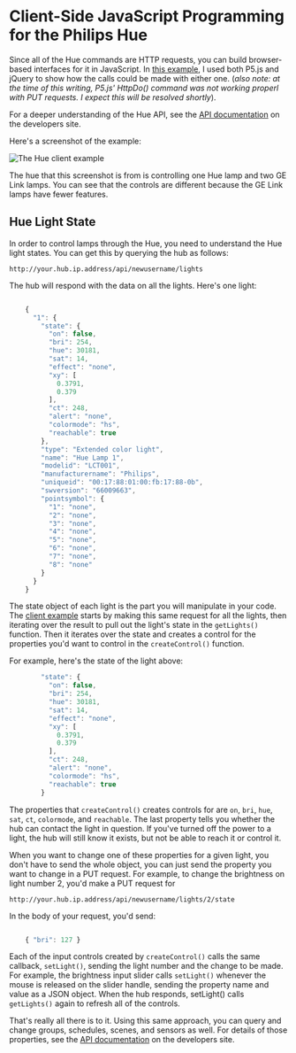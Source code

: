 # Client-Side JavaScript Programming for the Philips Hue

Since all of the Hue commands are HTTP requests, you can build browser-based interfaces for it in JavaScript. In [this example](https://tigoe.github.io/hue-control/client-example-p5js/), I used both P5.js and jQuery to show how the calls could be made with either one. (_also note: at the time of this writing, P5.js' HttpDo() command was not working properl with PUT requests. I expect this will be resolved shortly_). 

For a deeper understanding of the Hue API, see the [API documentation](http://www.developers.meethue.com/philips-hue-api) on the developers site. 

Here's a screenshot of the example:

![The Hue client example](images/client-example.png)

The hue that this screenshot is from is controlling one Hue lamp and two GE Link lamps. You can see that the controls are different because the GE Link lamps have fewer features.

## Hue Light State

In order to control lamps through the Hue, you need to understand the Hue light states. You can get this by querying the hub as follows:

    http://your.hub.ip.address/api/newusername/lights
    
The hub will respond with the data on all the lights. Here's one light:

```js

    {
      "1": {
        "state": {
          "on": false,
          "bri": 254,
          "hue": 30181,
          "sat": 14,
          "effect": "none",
          "xy": [
            0.3791,
            0.379
          ],
          "ct": 248,
          "alert": "none",
          "colormode": "hs",
          "reachable": true
        },
        "type": "Extended color light",
        "name": "Hue Lamp 1",
        "modelid": "LCT001",
        "manufacturername": "Philips",
        "uniqueid": "00:17:88:01:00:fb:17:88-0b",
        "swversion": "66009663",
        "pointsymbol": {
          "1": "none",
          "2": "none",
          "3": "none",
          "4": "none",
          "5": "none",
          "6": "none",
          "7": "none",
          "8": "none"
        }
      }
    }

```

The state object of each light is the part you will manipulate in your code. The [client example](https://tigoe.github.io/hue-control/client-example-js/) starts by making this same request for all the lights, then iterating over the result to pull out the light's state in the `getLights()` function. Then it iterates over the state and creates a control for the properties you'd want to control in the `createControl()` function. 

For example, here's the state of the light above:

```js
        "state": {
          "on": false,
          "bri": 254,
          "hue": 30181,
          "sat": 14,
          "effect": "none",
          "xy": [
            0.3791,
            0.379
          ],
          "ct": 248,
          "alert": "none",
          "colormode": "hs",
          "reachable": true
        }

```

The properties that `createControl()` creates controls for are `on`, `bri`, `hue`, `sat`, `ct`, `colormode`, and `reachable`. The last property tells you whether the hub can contact the light in question. If you've turned off the power to a light, the hub will still know it exists, but not be able to reach it or control it. 

When you want to change one of these properties for a given light, you don't have to send the whole object, you can just send the property you want to change in a PUT request. For example, to change the brightness on light number 2, you'd make a PUT request for 

    http://your.hub.ip.address/api/newusername/lights/2/state
    
In the body of your request, you'd send:

```js

    { "bri": 127 }

```

Each of the input controls created by `createControl()` calls the same callback, `setLight()`, sending the light number and the change to be made. For example, the brightness input slider calls `setLight()` whenever the mouse is released on the slider handle, sending the property name and value as a JSON object. When the hub responds, setLight() calls `getLights()` again to refresh all of the controls.  

That's really all there is to it. Using this same approach, you can query and change groups, schedules, scenes, and sensors as well. For details of those properties, see the [API documentation](http://www.developers.meethue.com/philips-hue-api) on the developers site. 
